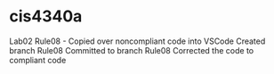 # cis4340a
Lab02
Rule08 -
Copied over noncompliant code into VSCode
Created branch Rule08
Committed to branch Rule08
Corrected the code to compliant code
